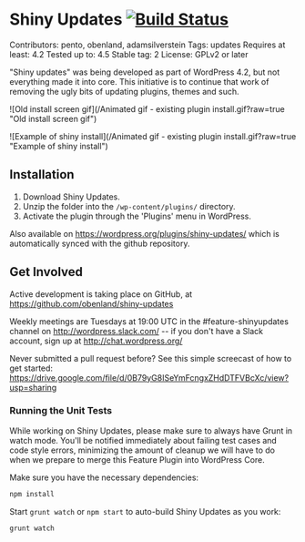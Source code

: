 # Shiny Updates [![Build Status](https://travis-ci.org/obenland/shiny-updates.svg?branch=master)](https://travis-ci.org/obenland/shiny-updates)

Contributors: pento, obenland, adamsilverstein
Tags: updates
Requires at least: 4.2
Tested up to: 4.5
Stable tag: 2
License: GPLv2 or later

"Shiny updates" was being developed as part of WordPress 4.2, but not everything made it into core. This initiative is to continue that work of removing the ugly bits of updating plugins, themes and such.

![Old install screen gif](/Animated gif - existing plugin install.gif?raw=true "Old install screen gif")

![Example of shiny install](/Animated gif - existing plugin install.gif?raw=true "Example of shiny install")

## Installation

1. Download Shiny Updates.
2. Unzip the folder into the `/wp-content/plugins/` directory.
3. Activate the plugin through the 'Plugins' menu in WordPress.

Also available on https://wordpress.org/plugins/shiny-updates/ which is automatically synced with the github repository.

## Get Involved

Active development is taking place on GitHub, at https://github.com/obenland/shiny-updates

Weekly meetings are Tuesdays at 19:00 UTC in the #feature-shinyupdates channel on http://wordpress.slack.com/ -- if you don't have a Slack account, sign up at http://chat.wordpress.org/

Never submitted a pull request before? See this simple screecast of how to get started: https://drive.google.com/file/d/0B79yG8ISeYmFcngxZHdDTFVBcXc/view?usp=sharing

### Running the Unit Tests

While working on Shiny Updates, please make sure to always have Grunt in watch mode. You'll be notified immediately about failing test cases and code style errors, minimizing the amount of cleanup we will have to do when we prepare to merge this Feature Plugin into WordPress Core.

Make sure you have the necessary dependencies:

```bash
npm install
```

Start `grunt watch` or `npm start` to auto-build Shiny Updates as you work:

```bash
grunt watch
```

